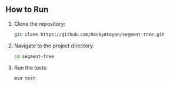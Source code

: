 ## How to Run
1. Clone the repository:
   ```bash
   git clone https://github.com/RockyAtoyan/segment-tree.git
   ```
2. Navigate to the project directory:
   ```bash
   cd segment-tree
   ```
3. Run the tests:
   ```bash
   mvn test
   ```